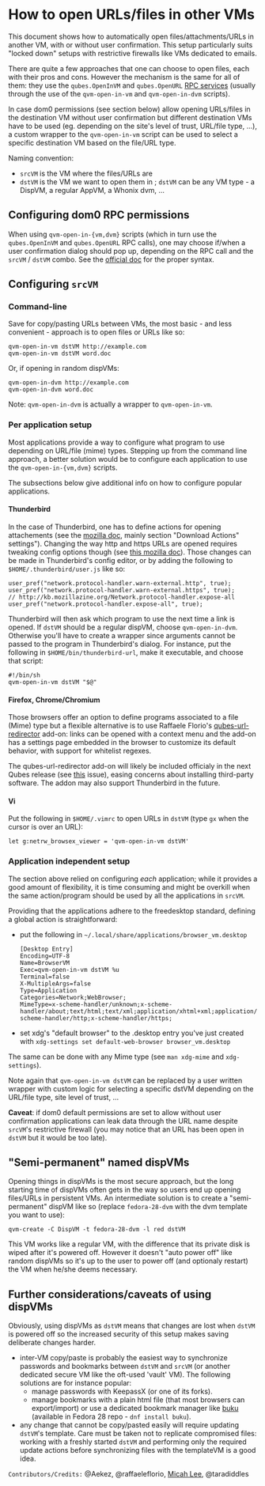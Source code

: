How to open URLs/files in other VMs
====================================

This document shows how to automatically open files/attachments/URLs in another VM, with or without user confirmation. This setup particularly suits "locked down" setups with restrictive firewalls like VMs dedicated to emails.

There are quite a few approaches that one can choose to open files, each with their pros and cons. However the mechanism is the same for all of them: they use the `qubes.OpenInVM` and `qubes.OpenURL` [RPC services](https://www.qubes-os.org/doc/qrexec3/#qubes-rpc-services) (usually through the use of the `qvm-open-in-vm` and `qvm-open-in-dvm` scripts).

In case dom0 permissions (see section below) allow opening URLs/files in the destination VM without user confirmation but different destination VMs have to be used (eg. depending on the site's level of trust, URL/file type, ...), a custom wrapper to the `qvm-open-in-vm` script can be used to select a specific destination VM based on the file/URL type.

Naming convention:

- `srcVM` is the VM where the files/URLs are
- `dstVM` is the VM we want to open them in ; `dstVM` can be any VM type - a DispVM, a regular AppVM, a Whonix dvm, ...


Configuring dom0 RPC permissions
--------------------------------

When using `qvm-open-in-{vm,dvm}` scripts (which in turn use the `qubes.OpenInVM` and `qubes.OpenURL` RPC calls), one may choose if/when a user confirmation dialog should pop up, depending on the RPC call and the `srcVM` / `dstVM` combo. See the [official doc](https://www.qubes-os.org/doc/rpc-policy/) for the proper syntax.


Configuring `srcVM`
-------------------

### Command-line ###

Save for copy/pasting URLs between VMs, the most basic - and less convenient - approach is to open files or URLs like so:

~~~
qvm-open-in-vm dstVM http://example.com
qvm-open-in-vm dstVM word.doc
~~~

Or, if opening in random dispVMs:

~~~
qvm-open-in-dvm http://example.com
qvm-open-in-dvm word.doc
~~~

Note: `qvm-open-in-dvm` is actually a wrapper to `qvm-open-in-vm`.


### Per application setup ###

Most applications provide a way to configure what program to use depending on URL/file (mime) types. Stepping up from the command line approach, a better solution would be to configure each application to use the `qvm-open-in-{vm,dvm}` scripts. 

The subsections below give additional info on how to configure popular applications.


#### Thunderbird ####

In the case of Thunderbird, one has to define actions for opening attachements (see the [mozilla doc](http://kb.mozillazine.org/Actions_for_attachment_file_types), mainly section "Download Actions" settings"). Changing the way http and https URLs are opened requires tweaking config options though (see [this mozilla doc](http://kb.mozillazine.org/Changing_the_web_browser_invoked_by_Thunderbird)). Those changes can be made in Thunderbird's config editor, or by adding the following to `$HOME/.thunderbird/user.js` like so:

~~~
user_pref("network.protocol-handler.warn-external.http", true);
user_pref("network.protocol-handler.warn-external.https", true);
// http://kb.mozillazine.org/Network.protocol-handler.expose-all
user_pref("network.protocol-handler.expose-all", true);
~~~

Thunderbird will then ask which program to use the next time a link is opened. If `dstVM` should be a regular dispVM, choose `qvm-open-in-dvm`. Otherwise you'll have to create a wrapper since arguments cannot be passed to the program in Thunderbird's dialog. For instance, put the following in `$HOME/bin/thunderbird-url`, make it executable, and choose that script:

~~~
#!/bin/sh
qvm-open-in-vm dstVM "$@"
~~~


#### Firefox, Chrome/Chromium ####

Those browsers offer an option to define programs associated to a file (Mime) type but a flexible alternative is to use Raffaele Florio's [qubes-url-redirector](https://github.com/raffaeleflorio/qubes-url-redirector) add-on: links can be opened with a context menu and the add-on has a settings page embedded in the browser to customize its default behavior, with support for whitelist regexes.

The qubes-url-redirector add-on will likely be included officialy in the next Qubes release (see [this](https://github.com/QubesOS/qubes-issues/issues/3152) issue), easing concerns about installing third-party software. The addon may also support Thunderbird in the future.


#### Vi ####

Put the following in `$HOME/.vimrc` to open URLs in `dstVM` (type `gx` when the cursor is over an URL):

~~~
let g:netrw_browsex_viewer = 'qvm-open-in-vm dstVM'
~~~


### Application independent setup ###

The section above relied on configuring *each* application; while it provides a good amount of flexibility, it is time consuming and might be overkill when the same action/program should be used by all the applications in `srcVM`.

Providing that the applications adhere to the freedesktop standard, defining a global action is straightforward:

- put the following in `~/.local/share/applications/browser_vm.desktop`

	~~~
	[Desktop Entry]
	Encoding=UTF-8
	Name=BrowserVM
	Exec=qvm-open-in-vm dstVM %u
	Terminal=false
	X-MultipleArgs=false
	Type=Application
	Categories=Network;WebBrowser;
	MimeType=x-scheme-handler/unknown;x-scheme-handler/about;text/html;text/xml;application/xhtml+xml;application/xml;application/vnd.mozilla.xul+xml;application/rss+xml;application/rdf+xml;image/gif;image/jpeg;image/png;x-scheme-handler/http;x-scheme-handler/https;
	~~~

- set xdg's "default browser" to the .desktop entry you've just created with `xdg-settings set default-web-browser browser_vm.desktop`

The same can be done with any Mime type (see `man xdg-mime` and `xdg-settings`).

Note again that `qvm-open-in-vm dstVM` can be replaced by a user written wrapper with custom logic for selecting a specific dstVM depending on the URL/file type, site level of trust, ...


**Caveat**: if dom0 default permissions are set to allow without user confirmation applications can leak data through the URL name despite `srcVM`'s restrictive firewall (you may notice that an URL has been open in `dstVM` but it would be too late).


"Semi-permanent" named dispVMs
------------------------------

Opening things in dispVMs is the most secure approach, but the long starting time of dispVMs often gets in the way so users end up opening files/URLs in persistent VMs. An intermediate solution is to create a "semi-permanent" dispVM like so (replace `fedora-28-dvm` with the dvm template you want to use):

~~~
qvm-create -C DispVM -t fedora-28-dvm -l red dstVM
~~~

This VM works like a regular VM, with the difference that its private disk is wiped after it's powered off. However it doesn't "auto power off" like random dispVMs so it's up to the user to power off (and optionaly restart) the VM when he/she deems necessary.


Further considerations/caveats of using dispVMs
-----------------------------------------------

Obviously, using dispVMs as `dstVM` means that changes are lost when `dstVM` is powered off so the increased security of this setup makes saving deliberate changes harder.

- inter-VM copy/paste is probably the easiest way to synchronize passwords and bookmarks between `dstVM` and `srcVM` (or another dedicated secure VM like the oft-used 'vault' VM). The following solutions are for instance popular:
   - manage passwords with KeepassX (or one of its forks).
   - manage bookmarks with a plain html file (that most browsers can export/import) or use a dedicated bookmark manager like [buku](https://github.com/jarun/Buku) (available in Fedora 28 repo - `dnf install buku`).
- any change that cannot be copy/pasted easily will require updating `dstVM`'s template. Care must be taken not to replicate compromised files: working with a freshly started `dstVM` and performing only the required update actions before synchronizing files with the templateVM is a good idea.


`Contributors/Credits:` @Aekez, @raffaeleflorio, [Micah Lee](https://micahflee.com/2016/06/qubes-tip-opening-links-in-your-preferred-appvm/), @taradiddles

